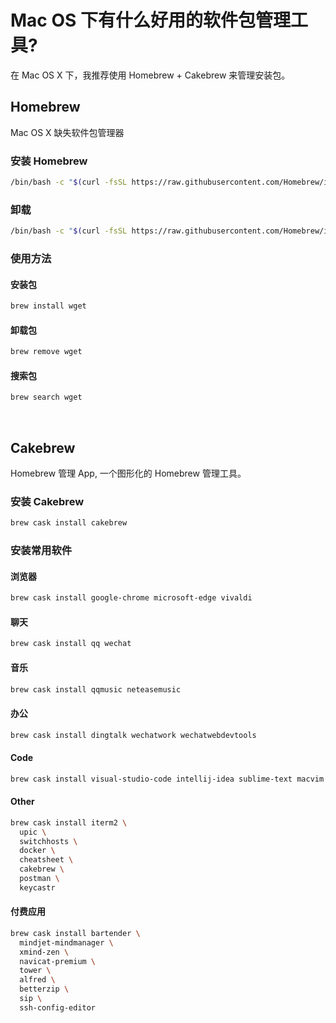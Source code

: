 # Mac OS 下有什么好用的软件包管理工具?

在 Mac OS X 下，我推荐使用 Homebrew + Cakebrew 来管理安装包。

## Homebrew

Mac OS X 缺失软件包管理器

### 安装 Homebrew

```bash
/bin/bash -c "$(curl -fsSL https://raw.githubusercontent.com/Homebrew/install/master/install.sh)"
```

### 卸载

```bash
/bin/bash -c "$(curl -fsSL https://raw.githubusercontent.com/Homebrew/install/master/uninstall.sh)"
```

### 使用方法

#### 安装包

```bash
brew install wget
```

#### 卸载包

```bash
brew remove wget
```

#### 搜索包

```bash
brew search wget
```

&nbsp;

## Cakebrew

Homebrew 管理 App, 一个图形化的 Homebrew 管理工具。

### 安装 Cakebrew

```bash
brew cask install cakebrew
```

### 安装常用软件

#### 浏览器

```bash
brew cask install google-chrome microsoft-edge vivaldi
```

#### 聊天

```bash
brew cask install qq wechat
```

#### 音乐

```bash
brew cask install qqmusic neteasemusic
```

#### 办公

```bash
brew cask install dingtalk wechatwork wechatwebdevtools
```

#### Code

```bash
brew cask install visual-studio-code intellij-idea sublime-text macvim
```

#### Other

```bash
brew cask install iterm2 \
  upic \
  switchhosts \
  docker \
  cheatsheet \
  cakebrew \
  postman \
  keycastr
```

#### 付费应用

```bash
brew cask install bartender \
  mindjet-mindmanager \
  xmind-zen \
  navicat-premium \
  tower \
  alfred \
  betterzip \
  sip \
  ssh-config-editor
```
